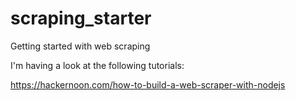 # scraping_starter

Getting started with web scraping

I'm having a look at the following tutorials:

https://hackernoon.com/how-to-build-a-web-scraper-with-nodejs
